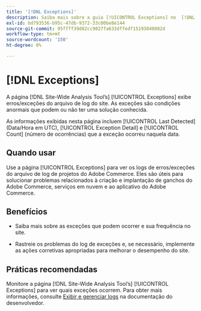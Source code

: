 ```yaml
---
title: '[!DNL Exceptions]'
description: Saiba mais sobre a guia [!UICONTROL Exceptions] no  [!DNL Site-Wide Analysis Tool], quando usá-la, seus benefícios e práticas recomendadas.
exl-id: bd793536-b95c-47db-9372-33c00be8e144
source-git-commit: 95ffff39d82cc9027fa633dffedf15193040802d
workflow-type: tm+mt
source-wordcount: '150'
ht-degree: 0%

---
```


# [!DNL Exceptions]

A página [!DNL Site-Wide Analysis Tool’s] [!UICONTROL Exceptions] exibe erros/exceções do arquivo de log do site. As exceções são condições anormais que podem ou não ter uma solução conhecida.

As informações exibidas nesta página incluem [!UICONTROL Last Detected] (Data/Hora em UTC), [!UICONTROL Exception Detail] e [!UICONTROL Count] (número de ocorrências) que a exceção ocorreu naquela data.

## Quando usar

Use a página [!UICONTROL Exceptions] para ver os logs de erros/exceções do arquivo de log de projetos do Adobe Commerce. Eles são úteis para solucionar problemas relacionados à criação e implantação de ganchos do Adobe Commerce, serviços em nuvem e ao aplicativo do Adobe Commerce.

## Benefícios

* Saiba mais sobre as exceções que podem ocorrer e sua frequência no site.

* Rastreie os problemas do log de exceções e, se necessário, implemente as ações corretivas apropriadas para melhorar o desempenho do site.

## Práticas recomendadas

Monitore a página [!DNL Site-Wide Analysis Tool’s] [!UICONTROL Exceptions] para ver quais exceções ocorrem. Para obter mais informações, consulte [Exibir e gerenciar logs](https://devdocs.magento.com/cloud/project/log-locations.html) na documentação do desenvolvedor.
